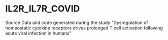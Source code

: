 # IL2R_IL7R_COVID
Source Data and code generated during the study "Dysregulation of homeostatic cytokine receptors drives prolonged T cell activation following acute viral infection in humans"
